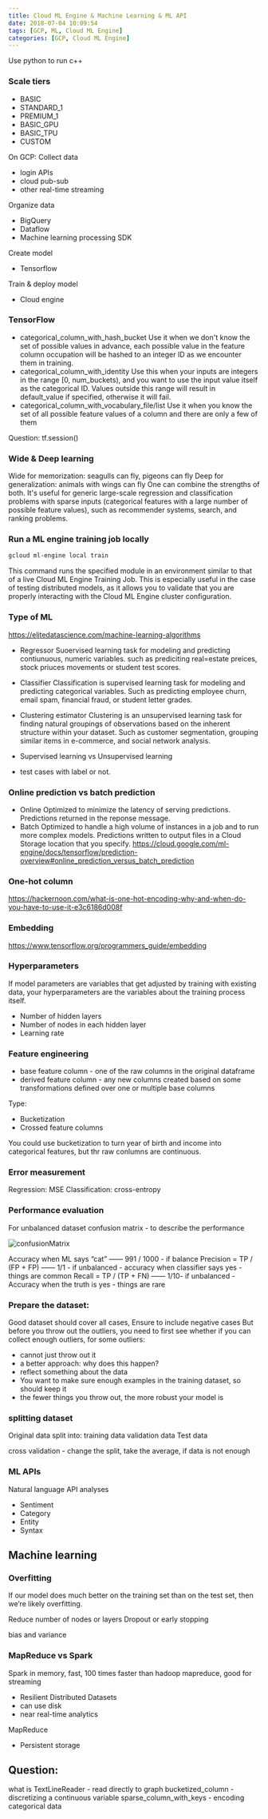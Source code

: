 ```yaml
---
title: Cloud ML Engine & Machine Learning & ML API
date: 2018-07-04 10:09:54
tags: [GCP, ML, Cloud ML Engine]
categories: [GCP, Cloud ML Engine]
---
```


Use python to run c++

### Scale tiers
* BASIC
* STANDARD_1
* PREMIUM_1
* BASIC_GPU
* BASIC_TPU
* CUSTOM

On GCP:
Collect data
- login APIs
- cloud pub-sub
- other real-time streaming

Organize data
- BigQuery
- Dataflow
- Machine learning processing SDK

Create model
- Tensorflow

Train & deploy model
- Cloud engine

### TensorFlow

* categorical_column_with_hash_bucket
Use it when we don't know the set of possible values in advance, each possible value in the feature column occupation will be hashed to an integer ID as we encounter them in training.
* categorical_column_with_identity
Use this when your inputs are integers in the range [0, num_buckets), and you want to use the input value itself as the categorical ID. Values outside this range will result in default_value if specified, otherwise it will fail.
* categorical_column_with_vocabulary_file/list
Use it when you know the set of all possible feature values of a column and there are only a few of them

Question:
tf.session()


### Wide & Deep learning
Wide for memorization: seagulls can fly, pigeons can fly
Deep for generalization: animals with wings can fly
One can combine the strengths of both.
It's useful for generic large-scale regression and classification problems with sparse inputs (categorical features with a large number of possible feature values), such as recommender systems, search, and ranking problems.

### Run a ML engine training job locally
```bash
gcloud ml-engine local train
```
This command runs the specified module in an environment similar to that of a live Cloud ML Engine Training Job.
This is especially useful in the case of testing distributed models, as it allows you to validate that you are properly interacting with the Cloud ML Engine cluster configuration.

### Type of ML
https://elitedatascience.com/machine-learning-algorithms
* Regressor
Suoervised learning task for modeling and predicting contiunuous, numeric variables. such as prediciting real=estate preices, stock priuces movements or student test scores.
* Classifier
Classification is supervised learning task for modeling and predicting categorical variables. Such as predicting employee churn, email spam, financial fraud, or student letter grades.
* Clustering estimator
Clustering is an unsupervised learning task for finding natural groupings of observations based on the inherent structure within your dataset. Such as customer segmentation, grouping similar items in e-commerce, and social network analysis.


* Supervised learning vs Unsupervised learning
* test cases with label or not.

### Online prediction vs batch prediction
* Online
Optimized to minimize the latency of serving predictions.
Predictions returned in the reponse message.
* Batch
Optimized to handle a high volume of instances in a job and to run more complex models.
Predictions written to output files in a Cloud Storage location that you specify.
https://cloud.google.com/ml-engine/docs/tensorflow/prediction-overview#online_prediction_versus_batch_prediction

### One-hot column
https://hackernoon.com/what-is-one-hot-encoding-why-and-when-do-you-have-to-use-it-e3c6186d008f

### Embedding
https://www.tensorflow.org/programmers_guide/embedding

### Hyperparameters
If model parameters are variables that get adjusted by training with existing data, your hyperparameters are the variables about the training process itself.
* Number of hidden layers
* Number of nodes in each hidden layer
* Learning rate


### Feature engineering
* base feature column - one of the raw columns in the original dataframe
* derived feature column - any new columns created based on some transformations defined over one or multiple base columns

Type:
* Bucketization
* Crossed feature columns

You could use bucketization to turn year of birth and income into categorical features, but thr raw conlumns are continuous.



### Error measurement
Regression: MSE
Classification: cross-entropy

### Performance evaluation
For unbalanced dataset
confusion matrix - to describe the performance 

![confusionMatrix](https://philsblog.b-cdn.net/images/confusionMatrix.png "confusionMatrix")

Accuracy when ML says “cat” —— 991 / 1000 - if balance
Precision = TP / (FP + FP) —— 1/1 - if unbalanced - accuracy when classifier says yes - things are common
Recall = TP / (TP + FN) —— 1/10- if unbalanced - Accuracy when the truth is yes - things are rare


### Prepare the dataset:
Good dataset should cover all cases, Ensure to include negative cases
But before you throw out the outliers, you need to first see whether if you can collect enough outliers, for some outliers:
- cannot just throw out it
- a better approach: why does this happen?
- reflect something about the data
- You want to make sure enough examples in the training dataset, so should keep it
- the fewer things you throw out, the more robust your model is

### splitting dataset
Original data split into:
training data
validation data
Test data

cross validation - change the split, take the average, if data is not enough

### ML APIs
Natural language API analyses
* Sentiment
* Category
* Entity
* Syntax


## Machine learning

### Overfitting
If our model does much better on the training set than on the test set, then we’re likely overfitting.

Reduce number of nodes or layers
Dropout or early stopping


bias and variance


### MapReduce vs Spark
Spark in memory, fast, 100 times faster than hadoop mapreduce, good for streaming
* Resilient Distributed Datasets
* can use disk
* near real-time analytics

MapReduce
* Persistent storage

## Question:
what is TextLineReader - read directly to graph
bucketized_column - discretizing a continuous variable
sparse_column_with_keys - encoding categorical data
